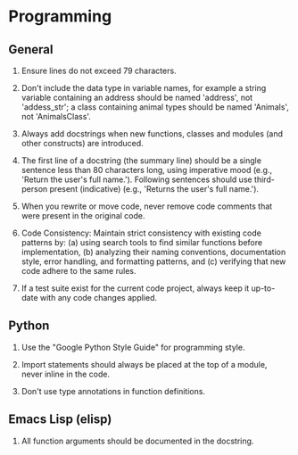 # Programming

## General

1. Ensure lines do not exceed 79 characters.

2. Don't include the data type in variable names, for example a string
   variable containing an address should be named 'address', not
   'addess_str'; a class containing animal types should be named 'Animals',
   not 'AnimalsClass'.

3. Always add docstrings when new functions, classes and modules (and other
   constructs) are introduced.

4. The first line of a docstring (the summary line) should be a single
   sentence less than 80 characters long, using imperative mood (e.g.,
   'Return the user's full name.'). Following sentences should use
   third-person present (indicative) (e.g., 'Returns the user's full
   name.').

5. When you rewrite or move code, never remove code comments that were
   present in the original code.

6. Code Consistency: Maintain strict consistency with existing code patterns
   by: (a) using search tools to find similar functions before
   implementation, (b) analyzing their naming conventions, documentation
   style, error handling, and formatting patterns, and (c) verifying that
   new code adhere to the same rules.

7. If a test suite exist for the current code project, always keep it
   up-to-date with any code changes applied.

## Python

1. Use the "Google Python Style Guide" for programming style.

2. Import statements should always be placed at the top of a module, never
  inline in the code.

3. Don't use type annotations in function definitions.

## Emacs Lisp (elisp)

1. All function arguments should be documented in the docstring.
